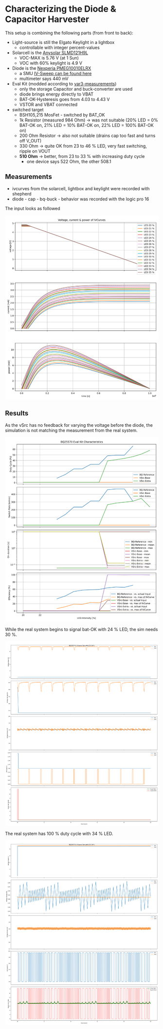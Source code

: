 # Characterizing the Diode & Capacitor Harvester

This setup is combining the following parts (from front to back):

- Light-source is still the Elgato Keylight in a lightbox 
  - controllable with integer percent-values
- Solarcell is the [Anysolar SLMD121H9L](https://www.digikey.de/en/products/detail/anysolar-ltd/SLMD121H09L/2754277)
  - VOC-MAX is 5.76 V (at 1 Sun)
  - VOC with 60% keylight is 4.9 V
- Diode is the [Nexperia PMEG10010ELRX](https://www.digikey.de/en/products/detail/nexperia-usa-inc/PMEG10010ELRX/5436248?s=N4IgTCBcDaIAoFkCiBxAjABg5pAZASgBogC6AvkA)
  - a SMU [IV-Sweep can be found here](https://github.com/orgua/shepherd_v2_planning/blob/main/docs/10_capes/media_v23/profiler_smu_hrv_diodes.csv)
  - multimeter says 440 mV
- Eval Kit (modded according to [var3-measurements](https://github.com/orgua/bq_characteristics/tree/main/eval_kit_behavior_var3))
  - only the storage Capacitor and buck-converter are used
  - diode brings energy directly to VBAT
  - BAT-OK-Hysteresis goes from 4.03 to 4.43 V
  - VSTOR and VBAT connected
- switched target
  - BSH105,215 MosFet - switched by BAT_OK
  - 1k Resistor (measured 984 Ohm) -> was not suitable (20% LED = 0% BAT-OK on, 21% LED = 10% BAT-OK on, 22% LED = 100% BAT-OK on)
  - 200 Ohm Resistor -> also not suitable (drains cap too fast and turns off V_OUT)
  - 330 Ohm -> quite OK from 23 to 46 % LED, very fast switching, ripple on VOUT
  - **510 Ohm** -> better, from 23 to 33 % with increasing duty cycle
    - one device says 522 Ohm, the other 508.1

## Measurements

- ivcurves from the solarcell, lightbox and keylight were recorded with shepherd
- diode - cap - bq-buck - behavior was recorded with the logic pro 16

The input looks as followed

![ivcurves](plot_ivcurves.svg)

## Results

As the vSrc has no feedback for varying the voltage before the diode, the simulation is not matching the measurement from the real system.

![char](plot_statistics_comparison.svg)

While the real system begins to signal bat-OK with 24 % LED, the sim needs 30 %.

![24LED](plot_comparison_behavior.LED%2024%20%25.png)

The real system has 100 % duty cycle with 34 % LED.

![34LED](plot_comparison_behavior.LED%2034%20%25.png)
